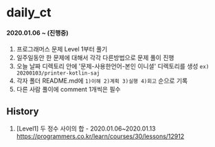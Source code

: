 # daily_ct

#### 2020.01.06 ~ (진행중)

1. 프로그래머스 문제 Level 1부터 풀기
2. 일주일동안 한 문제에 대해서 각각 다른방법으로 문제 풀이 진행 
3. 오늘 날짜 디렉토리 안에 '문제-사용한언어-본인 이니셜' 디렉토리를 생성 `ex) 20200103/printer-kotlin-saj`
4. 각자 폴더 README.md에 `1)이해 2)계획 3)실행 4)회고` 순으로 기록
5. 다른 사람 풀이에 comment 1개씩은 필수



## History

1. [Level1] 두 정수 사이의 합 - 2020.01.06~2020.01.13
   https://programmers.co.kr/learn/courses/30/lessons/12912

<!--stackedit_data:
eyJoaXN0b3J5IjpbMjAzNzk1OTY2OCwxMzA3NDU0MTk3LC0xMz
g3NDEwNTM2XX0=
-->
